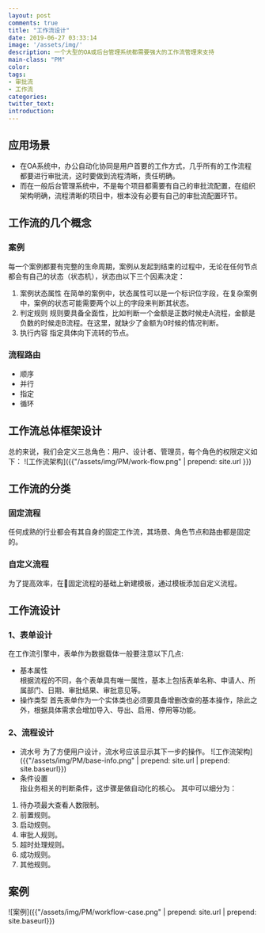 ```yaml
---
layout: post
comments: true
title: "工作流设计"
date: 2019-06-27 03:33:14
image: '/assets/img/'
description: 一个大型的OA或后台管理系统都需要强大的工作流管理来支持
main-class: "PM"
color:
tags:
- 审批流
- 工作流
categories:
twitter_text:
introduction:
---
```


## 应用场景
* 在OA系统中，办公自动化协同是用户首要的工作方式，几乎所有的工作流程都要进行审批流，这时要做到流程清晰，责任明确。
* 而在一般后台管理系统中，不是每个项目都需要有自己的审批流配置，在组织架构明确，流程清晰的项目中，根本没有必要有自己的审批流配置环节。

## 工作流的几个概念
### 案例
每一个案例都要有完整的生命周期，案例从发起到结束的过程中，无论在任何节点都会有自己的状态（状态机），状态由以下三个因素决定：
1. 案例状态属性
在简单的案例中，状态属性可以是一个标识位字段，在复杂案例中，案例的状态可能需要两个以上的字段来判断其状态。
2. 判定规则
规则要具备全面性，比如判断一个金额是正数时候走A流程，金额是负数的时候走B流程。在这里，就缺少了金额为0时候的情况判断。
3. 执行内容
指定具体向下流转的节点。  

### 流程路由
* 顺序
* 并行
* 指定
* 循环  

## 工作流总体框架设计
总的来说，我们会定义三总角色：用户、设计者、管理员，每个角色的权限定义如下：
![工作流架构]({{"/assets/img/PM/work-flow.png" | prepend: site.url }})
 
## 工作流的分类
### 固定流程
任何成熟的行业都会有其自身的固定工作流，其场景、角色节点和路由都是固定的。
### 自定义流程
为了提高效率，在固定流程的基础上新建模板，通过模板添加自定义流程。
## 工作流设计
### 1、表单设计
在工作流引擎中，表单作为数据载体一般要注意以下几点:
- 基本属性  
根据流程的不同，各个表单具有唯一属性，基本上包括表单名称、申请人、所属部门、日期、审批结果、审批意见等。
- 操作类型
首先表单作为一个实体类也必须要具备增删改查的基本操作，除此之外，根据具体需求会增加导入、导出、启用、停用等功能。
### 2、流程设计
- 流水号
为了方便用户设计，流水号应该显示其下一步的操作。
![工作流架构]({{"/assets/img/PM/base-info.png" | prepend: site.url | prepend: site.baseurl}})
- 条件设置  
指业务相关的判断条件，这步骤是做自动化的核心。
其中可以细分为：
1. 待办项最大查看人数限制。
2. 前置规则。
3. 启动规则。
4. 审批人规则。
5. 超时处理规则。
6. 成功规则。
7. 其他规则。

## 案例
![案例]({{"/assets/img/PM/workflow-case.png" | prepend: site.url | prepend: site.baseurl}})